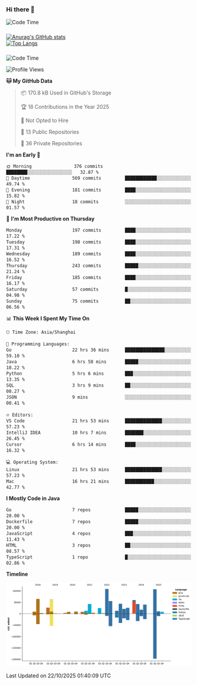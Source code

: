 ### Hi there 👋 

![Code Time](https://img.shields.io/endpoint?style=flat&url=https://codetime-api.datreks.com/badge/1061?logoColor=white%26project=%26recentMS=0%26showProject=false)

<!--
**Muyiafan/Muyiafan** is a ✨ _special_ ✨ repository because its `README.md` (this file) appears on your GitHub profile.

Here are some ideas to get you started:

- 🔭 I’m currently working on ...
- 🌱 I’m currently learning ...
- 👯 I’m looking to collaborate on ...
- 🤔 I’m looking for help with ...
- 💬 Ask me about ...
- 📫 How to reach me: ...
- 😄 Pronouns: ...
- ⚡ Fun fact: ...
-->

### 

[![Anurag's GitHub stats](https://github-readme-stats.vercel.app/api?username=Muyiafan)](https://github.com/anuraghazra/github-readme-stats)
<br>
[![Top Langs](https://github-readme-stats.vercel.app/api/top-langs/?username=Muyiafan)](https://github.com/anuraghazra/github-readme-stats)

### 

<!--START_SECTION:waka-->
![Code Time](http://img.shields.io/badge/Code%20Time-6%2C924%20hrs%2027%20mins-blue)

![Profile Views](http://img.shields.io/badge/Profile%20Views-0-blue)

**🐱 My GitHub Data** 

> 📦 170.8 kB Used in GitHub's Storage 
 > 
> 🏆 18 Contributions in the Year 2025
 > 
> 🚫 Not Opted to Hire
 > 
> 📜 13 Public Repositories 
 > 
> 🔑 36 Private Repositories 
 > 
**I'm an Early 🐤** 

```text
🌞 Morning                376 commits         ████████░░░░░░░░░░░░░░░░░   32.87 % 
🌆 Daytime                569 commits         ████████████░░░░░░░░░░░░░   49.74 % 
🌃 Evening                181 commits         ████░░░░░░░░░░░░░░░░░░░░░   15.82 % 
🌙 Night                  18 commits          ░░░░░░░░░░░░░░░░░░░░░░░░░   01.57 % 
```
📅 **I'm Most Productive on Thursday** 

```text
Monday                   197 commits         ████░░░░░░░░░░░░░░░░░░░░░   17.22 % 
Tuesday                  198 commits         ████░░░░░░░░░░░░░░░░░░░░░   17.31 % 
Wednesday                189 commits         ████░░░░░░░░░░░░░░░░░░░░░   16.52 % 
Thursday                 243 commits         █████░░░░░░░░░░░░░░░░░░░░   21.24 % 
Friday                   185 commits         ████░░░░░░░░░░░░░░░░░░░░░   16.17 % 
Saturday                 57 commits          █░░░░░░░░░░░░░░░░░░░░░░░░   04.98 % 
Sunday                   75 commits          ██░░░░░░░░░░░░░░░░░░░░░░░   06.56 % 
```


📊 **This Week I Spent My Time On** 

```text
🕑︎ Time Zone: Asia/Shanghai

💬 Programming Languages: 
Go                       22 hrs 36 mins      ███████████████░░░░░░░░░░   59.10 % 
Java                     6 hrs 58 mins       █████░░░░░░░░░░░░░░░░░░░░   18.22 % 
Python                   5 hrs 6 mins        ███░░░░░░░░░░░░░░░░░░░░░░   13.35 % 
SQL                      3 hrs 9 mins        ██░░░░░░░░░░░░░░░░░░░░░░░   08.27 % 
JSON                     9 mins              ░░░░░░░░░░░░░░░░░░░░░░░░░   00.41 % 

🔥 Editors: 
VS Code                  21 hrs 53 mins      ██████████████░░░░░░░░░░░   57.23 % 
IntelliJ IDEA            10 hrs 7 mins       ███████░░░░░░░░░░░░░░░░░░   26.45 % 
Cursor                   6 hrs 14 mins       ████░░░░░░░░░░░░░░░░░░░░░   16.32 % 

💻 Operating System: 
Linux                    21 hrs 53 mins      ██████████████░░░░░░░░░░░   57.23 % 
Mac                      16 hrs 21 mins      ███████████░░░░░░░░░░░░░░   42.77 % 
```

**I Mostly Code in Java** 

```text
Go                       7 repos             █████░░░░░░░░░░░░░░░░░░░░   20.00 % 
Dockerfile               7 repos             █████░░░░░░░░░░░░░░░░░░░░   20.00 % 
JavaScript               4 repos             ███░░░░░░░░░░░░░░░░░░░░░░   11.43 % 
HTML                     3 repos             ██░░░░░░░░░░░░░░░░░░░░░░░   08.57 % 
TypeScript               1 repo              █░░░░░░░░░░░░░░░░░░░░░░░░   02.86 % 
```



**Timeline**

![Lines of Code chart](https://raw.githubusercontent.com/Muyiafan/Muyiafan/main/assets/bar_graph.png)


 Last Updated on 22/10/2025 01:40:09 UTC
<!--END_SECTION:waka-->

